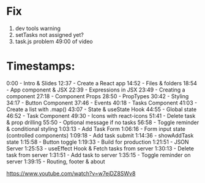 # Fix
1. dev tools warning
2. setTasks not assigned yet?
3. task.js problem 49:00 of video

# Timestamps:
0:00 - Intro & Slides
12:37 - Create a React app
14:52 - Files & folders
18:54 - App component & JSX
22:39 - Expressions in JSX
23:49 - Creating a component
27:18 - Component Props
28:50 - PropTypes
30:42 - Styling
34:17 - Button Component
37:46 - Events
40:18 - Tasks Component
41:03 - Create a list with .map()
43:07 - State & useState Hook
44:55 - Global state
46:52 - Task Component
49:30 - Icons with react-icons
51:41 - Delete task & prop drilling
55:50 - Optional message if no tasks
56:58 - Toggle reminder & conditional styling
1:03:13 - Add Task Form
1:06:16 - Form input state (controlled components)
1:09:18 - Add task submit
1:14:36 - showAddTask state
1:15:58 - Button toggle
1:19:33 - Build for production
1:21:51 - JSON Server
1:25:53 - useEffect Hook & Fetch tasks from server
1:30:13 - Delete task from server
1:31:51 - Add task to server
1:35:15 - Toggle reminder on server
1:39:15 - Routing, footer & about

https://www.youtube.com/watch?v=w7ejDZ8SWv8